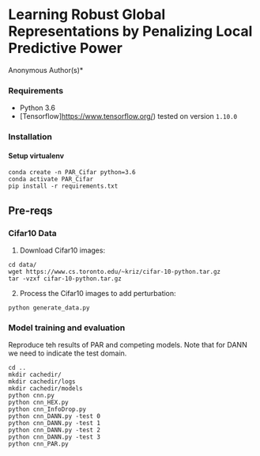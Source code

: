 # Learning Robust Global Representations by Penalizing Local Predictive Power
Anonymous Author(s)\*</sup>


### Requirements
- Python 3.6
- [Tensorflow]https://www.tensorflow.org/) tested on version `1.10.0`

### Installation

#### Setup virtualenv
```
conda create -n PAR_Cifar python=3.6
conda activate PAR_Cifar
pip install -r requirements.txt
```
## Pre-reqs

### Cifar10 Data
1. Download Cifar10 images:
```
cd data/
wget https://www.cs.toronto.edu/~kriz/cifar-10-python.tar.gz
tar -vzxf cifar-10-python.tar.gz
```

2. Process the Cifar10 images to add perturbation:
```
python generate_data.py
```


### Model training and evaluation
Reproduce teh results of PAR and competing models. Note that for DANN we need to indicate the test domain.
```
cd ..
mkdir cachedir/
mkdir cachedir/logs
mkdir cachedir/models
python cnn.py
python cnn_HEX.py
python cnn_InfoDrop.py
python cnn_DANN.py -test 0
python cnn_DANN.py -test 1
python cnn_DANN.py -test 2
python cnn_DANN.py -test 3
python cnn_PAR.py
```
